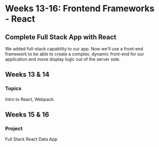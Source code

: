 # Weeks 13-16: Frontend Frameworks - React

## **Complete Full Stack App with React**

We added full-stack capability to our app. Now we'll use a front-end framework to be able to create a complex, dynamic front-end for our application and move display logic out of the server side.

## **Weeks 13 & 14**

### Topics

Intro to React, Webpack.

## Weeks 15 & 16

### Project

Full Stack React Data App

